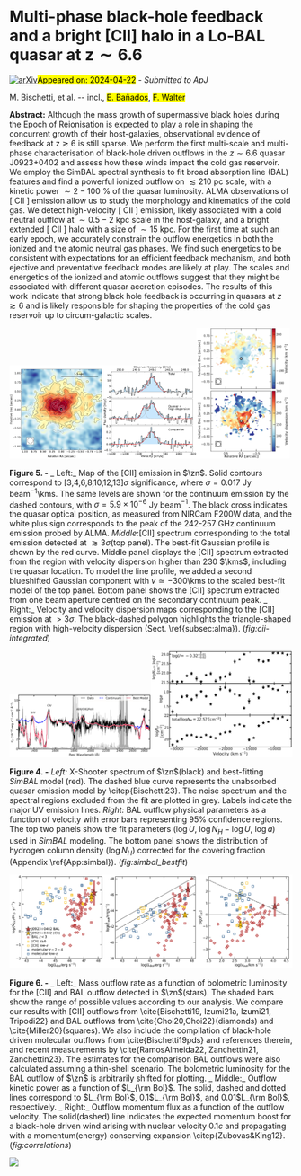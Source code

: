 <div class="macros" style="visibility:hidden;">
$\newcommand{\ensuremath}{}$
$\newcommand{\xspace}{}$
$\newcommand{\object}[1]{\texttt{#1}}$
$\newcommand{\farcs}{{.}''}$
$\newcommand{\farcm}{{.}'}$
$\newcommand{\arcsec}{''}$
$\newcommand{\arcmin}{'}$
$\newcommand{\ion}[2]{#1#2}$
$\newcommand{\textsc}[1]{\textrm{#1}}$
$\newcommand{\hl}[1]{\textrm{#1}}$
$\newcommand{\footnote}[1]{}$
$\newcommand{\vdag}{(v)^\dagger}$
$\newcommand$
$\newcommand$
$\newcommand{\lcii}{L_{\rm[CII]}}$
$\newcommand{\lir}{L_{\rm IR}}$
$\newcommand{\zn}{J0923+0402}$
$\newcommand{\kms}{km s^{-1}}$
$\newcommand{\lbol}{L_{\rm Bol}}$</div>



<div id="title">

# Multi-phase black-hole feedback and a bright [CII] halo in a Lo-BAL quasar at $\mathbf{z\sim6.6}$

</div>
<div id="comments">

[![arXiv](https://img.shields.io/badge/arXiv-2404.12443-b31b1b.svg)](https://arxiv.org/abs/2404.12443)<mark>Appeared on: 2024-04-22</mark> -  _Submitted to ApJ_

</div>
<div id="authors">

M. Bischetti, et al. -- incl., <mark>E. Bañados</mark>, <mark>F. Walter</mark>

</div>
<div id="abstract">

**Abstract:** Although the mass growth of supermassive black holes during the Epoch of Reionisation is expected to play a role in shaping the concurrent growth of their host-galaxies, observational evidence of feedback at z $\gtrsim$ 6 is still sparse. We perform the first multi-scale and multi-phase characterisation of black-hole driven outflows in the $z\sim6.6$ quasar J0923+0402 and assess how these winds impact the cold gas reservoir. We employ the SimBAL spectral synthesis to fit broad absorption line (BAL) features and find a powerful ionized outflow on $\lesssim210$ pc scale, with a kinetic power $\sim2-100$ \% of the quasar luminosity. ALMA observations of [ CII ] emission allow us to study the morphology and kinematics of the cold gas. We detect high-velocity [ CII ] emission, likely associated with a cold neutral outflow at $\sim0.5-2$ kpc scale in the host-galaxy, and a bright extended [ CII ] halo with a size of $\sim15$ kpc. For the first time at such an early epoch, we accurately constrain the outflow energetics in both the ionized and the atomic neutral gas phases. We find such energetics to be consistent with expectations for an efficient feedback mechanism, and both ejective and preventative feedback modes are likely at play. The scales and energetics of the ionized and atomic outflows suggest that they might be associated with different quasar accretion episodes. The results of this work indicate that strong black hole feedback is occurring in quasars at $z\gtrsim6$ and is likely responsible for shaping the properties of the cold gas reservoir up to circum-galactic scales.

</div>

<div id="div_fig1">

<img src="tmp_2404.12443/./CII-cont-combined-map.png" alt="Fig5.1" width="33%"/><img src="tmp_2404.12443/./CII-tot-out-comp-spectra.png" alt="Fig5.2" width="33%"/><img src="tmp_2404.12443/./J0923+0402moment-maps-vertical.png" alt="Fig5.3" width="33%"/>

**Figure 5. -** _ Left:_ Map of the [CII] emission in $\zn$. Solid contours correspond to [3,4,6,8,10,12,13]$\sigma$ significance, where $\sigma=0.017$ Jy beam$^{-1}$\kms. The same levels are shown for the continuum emission by the dashed contours, with $\sigma=5.9\times10^{-6}$ Jy beam$^{-1}$. The black cross indicates the quasar optical position, as measured from NIRCam F200W data, and the white plus sign corresponds to the peak of the 242-257 GHz continuum emission probed by ALMA. _Middle:_[CII] spectrum corresponding to the total emission detected at $\gtrsim3\sigma$(top panel). The best-fit Gaussian profile is shown by the red curve. Middle panel displays the [CII] spectrum extracted from the region with velocity dispersion higher than 230 $\kms$, including the quasar location. To model the line profile, we added a second blueshifted Gaussian component with $v\simeq-300$\kms to the scaled best-fit model of the top panel. Bottom panel shows the [CII] spectrum extracted from one beam aperture centred on the secondary continuum peak. _ Right:_ Velocity and velocity dispersion maps corresponding to the [CII] emission at $>3\sigma$. The black-dashed polygon highlights the triangle-shaped region with high-velocity dispersion (Sect. \ref{subsec:alma}). (*fig:cii-integrated*)

</div>
<div id="div_fig2">

<img src="tmp_2404.12443/./onepc_t25_3ad6_c17_best_fit_model_1_2.png" alt="Fig4.1" width="50%"/><img src="tmp_2404.12443/./onepc_t25_3ad6_c17_pars_2_1.png" alt="Fig4.2" width="50%"/>

**Figure 4. -** _Left:_ X-Shooter spectrum of $\zn$(black) and best-fitting _SimBAL_ model (red).
    The dashed blue curve represents the unabsorbed quasar emission model by \citep{Bischetti23}.
    The noise spectrum and the spectral regions excluded from the fit are plotted in grey.
    Labels indicate the major UV emission lines. _Right:_ BAL outflow physical parameters as a function of velocity with error bars representing 95\% confidence regions.
    The top two panels show the fit parameters ($\log U$, $\log N_H-\log U$, $\log a$) used in _SimBAL_ modeling.
    The bottom panel shows the distribution of hydrogen column density ($\log N_H$) corrected for the covering fraction (Appendix \ref{App:simbal}).
     (*fig:simbal_bestfit*)

</div>
<div id="div_fig3">

<img src="tmp_2404.12443/./mout-eout-pout-correlation.png" alt="Fig6" width="100%"/>

**Figure 6. -** _ Left:_ Mass outflow rate as a function of bolometric luminosity for the [CII] and BAL outflow detected in $\zn$(stars). The shaded bars show the range of possible values according to our analysis. We compare our results with [CII] outflows from \cite{Bischetti19, Izumi21a, Izumi21, Tripodi22} and BAL outflows from \cite{Choi20,Choi22}(diamonds) and \cite{Miller20}(squares). We also include the compilation of black-hole driven molecular outflows from \cite{Bischetti19pds} and references therein, and recent measurements by \cite{RamosAlmeida22, Zanchettin21, Zanchettin23}.
    The estimates for the comparison BAL outflows were also calculated assuming a thin-shell scenario.
    The bolometric luminosity for the BAL outflow of $\zn$ is arbitrarily shifted for plotting. _ Middle:_ Outflow kinetic power as a function of $L_{\rm Bol}$. The solid, dashed and dotted lines correspond to $L_{\rm Bol}$, 0.1$L_{\rm Bol}$, and 0.01$L_{\rm Bol}$, respectively. _ Right:_ Outflow momentum flux as a function of the outflow velocity. The solid(dashed) line indicates the expected momentum boost for a black-hole driven wind arising with nuclear velocity 0.1$c$ and propagating with a momentum(energy) conserving expansion \citep{Zubovas&King12}.  (*fig:correlations*)

</div><div id="qrcode"><img src=https://api.qrserver.com/v1/create-qr-code/?size=100x100&data="https://arxiv.org/abs/2404.12443"></div>